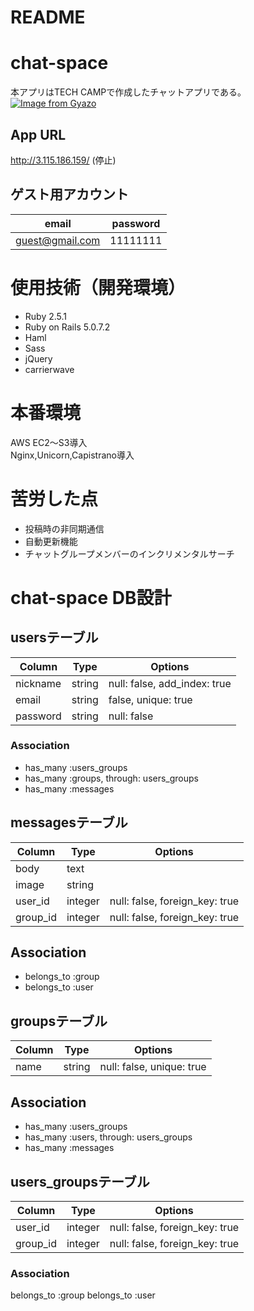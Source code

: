 # README
# chat-space
本アプリはTECH CAMPで作成したチャットアプリである。
[![Image from Gyazo](https://i.gyazo.com/9c8a1284156847f64ed82c271352ea77.gif)](https://gyazo.com/9c8a1284156847f64ed82c271352ea77)

## App URL
http://3.115.186.159/ (停止)

## ゲスト用アカウント
|email|password|
|---|---|
|guest@gmail.com|11111111|

# 使用技術（開発環境）
- Ruby 2.5.1
- Ruby on Rails 5.0.7.2
- Haml
- Sass
- jQuery
- carrierwave

# 本番環境
AWS EC2〜S3導入
<br>
Nginx,Unicorn,Capistrano導入

# 苦労した点
- 投稿時の非同期通信
- 自動更新機能
- チャットグループメンバーのインクリメンタルサーチ

# chat-space DB設計
## usersテーブル
|Column|Type|Options|
|------|----|-------|
|nickname|string|null: false, add_index: true|
|email|string|false, unique: true|
|password|string|null: false|
### Association
- has_many :users_groups
- has_many :groups, through: users_groups
- has_many :messages

## messagesテーブル
|Column|Type|Options|
|------|----|-------|
|body|text||
|image|string||
|user_id|integer|null: false, foreign_key: true|
|group_id|integer|null: false, foreign_key: true|
## Association
- belongs_to :group
- belongs_to :user

## groupsテーブル
|Column|Type|Options|
|------|----|-------|
|name|string|null: false, unique: true|
## Association
- has_many :users_groups
- has_many :users, through: users_groups
- has_many :messages

## users_groupsテーブル
|Column|Type|Options|
|------|----|-------|
|user_id|integer|null: false, foreign_key: true|
|group_id|integer|null: false, foreign_key: true|
### Association
belongs_to :group
belongs_to :user
